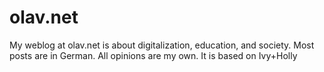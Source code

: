 # olav.net

My weblog at olav.net is about digitalization, education, and society. Most posts are in German. All opinions are my own. It is based on Ivy+Holly
